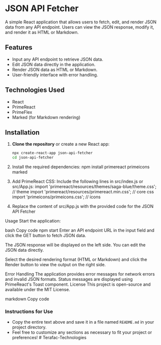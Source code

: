 # JSON API Fetcher

A simple React application that allows users to fetch, edit, and render JSON data from any API endpoint. Users can view the JSON response, modify it, and render it as HTML or Markdown.

## Features

- Input any API endpoint to retrieve JSON data.
- Edit JSON data directly in the application.
- Render JSON data as HTML or Markdown.
- User-friendly interface with error handling.

## Technologies Used

- React
- PrimeReact
- PrimeFlex
- Marked (for Markdown rendering)

## Installation

1. **Clone the repository** or create a new React app:
   ```bash
   npx create-react-app json-api-fetcher
   cd json-api-fetcher
   ```
2. Install the required dependencies:
   npm install primereact primeicons marked

3. Add PrimeReact CSS: Include the following lines in src/index.js or src/App.js:
   import 'primereact/resources/themes/saga-blue/theme.css'; // theme
   import 'primereact/resources/primereact.min.css'; // core css
   import 'primeicons/primeicons.css'; // icons

4. Replace the content of src/App.js with the provided code for the JSON API Fetcher

Usage
Start the application:

bash
Copy code
npm start
Enter an API endpoint URL in the input field and click the GET button to fetch JSON data.

The JSON response will be displayed on the left side. You can edit the JSON data directly.

Select the desired rendering format (HTML or Markdown) and click the Render button to view the output on the right side.

Error Handling
The application provides error messages for network errors and invalid JSON formats.
Status messages are displayed using PrimeReact's Toast component.
License
This project is open-source and available under the MIT License.

markdown
Copy code

### Instructions for Use

- Copy the entire text above and save it in a file named `README.md` in your project directory.
- Feel free to customize any sections as necessary to fit your project or preferences!
#   T e r a f a c - T e c h n o l o g i e s  
 
